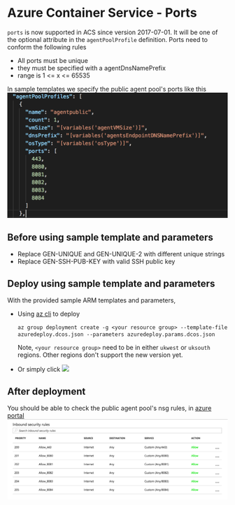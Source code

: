 # Azure Container Service - Ports
`ports` is now supported in ACS since version 2017-07-01. It will be one of the optional attribute in the `agentPoolProfile` definition. Ports need to conform the following rules
- All ports must be unique
- they must be specified with a agentDnsNamePrefix
- range is 1 <= x <= 65535

In sample templates we specify the public agent pool's ports like this
![nsg image](resources/ports_publicagent_definition.png)

## Before using sample template and parameters
- Replace GEN-UNIQUE and GEN-UNIQUE-2 with different unique strings
- Replace GEN-SSH-PUB-KEY with valid SSH public key

## Deploy using sample template and parameters
With the provided sample ARM templates and parameters, 
- Using [az cli](https://github.com/Azure/azure-cli) to deploy
    ```
    az group deployment create -g <your resource group> --template-file azuredeploy.dcos.json --parameters azuredeploy.params.dcos.json
    ``` 
    Note, `<your resource group>` need to be in either `ukwest` or `uksouth` regions. Other regions don't support the new version yet.

- Or simply click <a href="https://portal.azure.com/#create/Microsoft.Template/uri/https%3A%2F%2Fraw.githubusercontent.com%2FAzure%2Facs%2Fmaster%2Fdocs%2FPorts%2Fazuredeploy.dcos.json" target="_blank">
    <img src="http://azuredeploy.net/deploybutton.png"/>
</a>

## After deployment
You should be able to check the public agent pool's nsg rules, in [azure portal](https://portal.azure.com/)
![nsg image](resources/ports_publicagent_nsg.png)